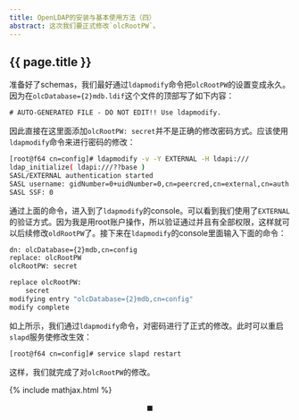 ```yaml
---
title: OpenLDAP的安装与基本使用方法（四）
abstract: 这次我们要正式修改`olcRootPW`。
---
```


## {{ page.title }}

准备好了schemas，我们最好通过`ldapmodify`命令把`olcRootPW`的设置变成永久。因为在`olcDatabase={2}mdb.ldif`这个文件的顶部写了如下内容：

```txt
# AUTO-GENERATED FILE - DO NOT EDIT!! Use ldapmodify.
```

因此直接在这里面添加`olcRootPW: secret`并不是正确的修改密码方式。应该使用`ldapmodify`命令来进行密码的修改：

```bash
[root@f64 cn=config]# ldapmodify -v -Y EXTERNAL -H ldapi:///
ldap_initialize( ldapi:///??base )
SASL/EXTERNAL authentication started
SASL username: gidNumber=0+uidNumber=0,cn=peercred,cn=external,cn=auth
SASL SSF: 0
```

通过上面的命令，进入到了`ldapmodify`的console。可以看到我们使用了`EXTERNAL`的验证方式。因为我是用root账户操作，所以验证通过并且有全部权限，这样就可以后续修改`oldRootPW`了。接下来在`ldapmodify`的console里面输入下面的命令：

```bash
dn: olcDatabase={2}mdb,cn=config
replace: olcRootPW
olcRootPW: secret

replace olcRootPW:
	secret
modifying entry "olcDatabase={2}mdb,cn=config"
modify complete
```

如上所示，我们通过`ldapmodify`命令，对密码进行了正式的修改。此时可以重启`slapd`服务使修改生效：

```bash
[root@f64 cn=config]# service slapd restart
```

这样，我们就完成了对`olcRootPW`的修改。

{% include mathjax.html %}

$$\blacksquare$$
